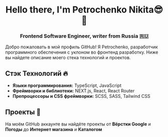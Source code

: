 <h1 align="center">Hello there, I'm Petrochenko Nikita😎👋

<h3 align="center">Frontend Software Engineer, writer from Russia 🇷🇺</h3>

Добро пожаловать в мой профиль GitHub! Я Petrochenko, разработчик программного обеспечения с уклоном во фронтенд разработку. Ниже вы найдете описание моего стека технологий и проектов.

## Стэк Технологий 🔥

- **Языки программирования:** TypeScript, JavaScript
- **Фреймворки и библиотеки:** NEXT.js, React, React Router
- **Препроцессоры и CSS фреймворки:** SCSS, SASS, Tailwind CSS

## Проекты 🚀

На моём GitHub аккаунте вы найдёте проекты от **Вёрстки Google** и **Погоды** до **Интернет магазина** и **Каталогом**
